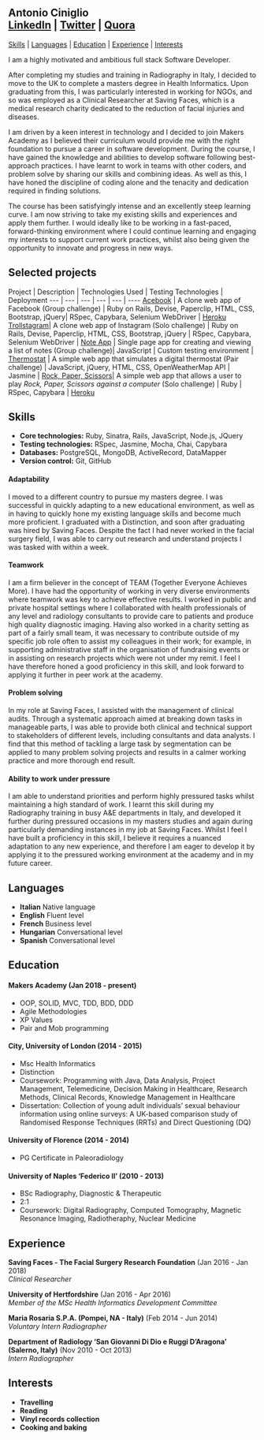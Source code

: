 ## Antonio Ciniglio<br>[LinkedIn](https://www.linkedin.com/in/antoniociniglio/) | [Twitter](https://twitter.com/_antcin_) | [Quora](https://www.quora.com/profile/Antonio-Ciniglio)  


[Skills](#skills) | [Languages](#languages) | [Education](#education) | [Experience](#experience) | [Interests](#interests)  


I am a highly motivated and ambitious full stack Software Developer.

After completing my studies and training in Radiography in Italy, I decided to move to the UK to complete a masters degree in Health Informatics. Upon graduating from this, I was particularly interested in  working for NGOs, and so was employed as a Clinical Researcher at Saving Faces, which is a medical research charity dedicated to the reduction of facial injuries and diseases.

I am driven by a keen interest in technology and I decided to join Makers Academy as I believed their curriculum would provide me with the right foundation to pursue a career in software development.  During the course, I have gained the knowledge and abilities to develop software following best-approach practices. I have learnt to work in teams with other coders, and problem solve by sharing our skills and combining ideas. As well as this, I have honed the discipline of coding alone and the tenacity and dedication required in finding solutions.

The course has been satisfyingly intense and an excellently steep learning curve. I am now striving to take my existing skills and experiences and apply them further. I would ideally like to be working in a fast-paced, forward-thinking environment where I could continue learning and  engaging my interests to support current work practices, whilst also being given the opportunity to innovate and progress in new ways.

## Selected projects

Project | Description |  Technologies Used | Testing Technologies | Deployment
--- | --- | --- | --- | --- | ----
[Acebook](https://github.com/Byte4/acebook-byte4) | A clone web app of Facebook (Group challenge) | Ruby on Rails, Devise, Paperclip, HTML, CSS, Bootstrap, jQuery| RSpec, Capybara, Selenium WebDriver | [Heroku](https://acebook-byte4.herokuapp.com/)
[Trollstagram](https://github.com/antcin/instagram-challenge)| A clone web app of Instagram (Solo challenge) | Ruby on Rails, Devise, Paperclip, HTML, CSS, Bootstrap, jQuery | RSpec, Capybara, Selenium WebDriver |
[Note App](https://github.com/antcin/note_app) | Single page app for creating and viewing a list of notes (Group challenge)| JavaScript | Custom testing environment |
[Thermostat](https://github.com/antcin/thermostat-challenge) | A simple web app that simulates a digital thermostat (Pair challenge) | JavaScript, jQuery, HTML, CSS, OpenWeatherMap API | Jasmine |
[Rock, Paper, Scissors](https://github.com/antcin/rps-challenge)| A simple web app that allows a user to play _Rock, Paper, Scissors against a computer_ (Solo challenge) | Ruby | RSpec, Capybara | [Heroku](https://rock-paper-scissors-ac.herokuapp.com/)

## Skills

- **Core technologies:** Ruby, Sinatra, Rails, JavaScript, Node.js, JQuery  
- **Testing technologies:** RSpec, Jasmine, Mocha, Chai, Capybara
- **Databases:** PostgreSQL, MongoDB, ActiveRecord, DataMapper
- **Version control:** Git, GitHub

#### Adaptability

I moved to a different country to pursue my masters degree. I was successful in quickly adapting to a new educational environment, as well as in having to quickly hone my existing language skills and become much more proficient. I graduated with a Distinction, and soon after graduating was hired by Saving Faces. Despite the fact I had never worked in the facial surgery field, I was able to carry out research and understand projects I was tasked with within a week.

#### Teamwork

I am a firm believer in the concept of TEAM (Together Everyone Achieves More). I have had the opportunity of working in very diverse environments where teamwork was key to achieve effective results. I worked in public and private hospital settings where I collaborated with health professionals of any level and radiology consultants to provide care to patients and produce high quality diagnostic imaging. Having also worked in a charity setting as part of a fairly small team, it was necessary to contribute outside of my specific job role often to assist my colleagues in their work; for example, in supporting administrative staff in the organisation of fundraising events or in assisting on research projects which were not under my remit. I feel I have therefore honed a good proficiency in this skill, and look forward to applying it further in peer work at the academy.

#### Problem solving

In my role at Saving Faces, I assisted with the management of clinical audits. Through a systematic approach aimed at breaking down tasks in manageable parts, I was able to provide both clinical and technical support to stakeholders of different levels, including consultants and data analysts. I find that this method of tackling a large task by segmentation can be applied to many problem solving projects and results in a calmer working practice and more thorough end result.

#### Ability to work under pressure

I am able to understand priorities and perform highly pressured tasks whilst maintaining a high standard of work. I learnt this skill during my Radiography training in busy A&E departments in Italy, and developed it further during pressured occasions in my masters studies and again during particularly demanding instances in my job at Saving Faces. Whilst I feel I have built a proficiency in this skill, I believe it requires a nuanced adaptation to any new experience, and therefore I am eager to develop it by applying it to the pressured working environment at the academy and in my future career.

## Languages
- **Italian** Native language
- **English** Fluent level
- **French**  Business level
- **Hungarian** Conversational level
- **Spanish** Conversational level


## Education

#### Makers Academy (Jan 2018 - present)

  - OOP, SOLID, MVC, TDD, BDD, DDD
  - Agile Methodologies
  - XP Values
  - Pair and Mob programming

#### City, University of London (2014 - 2015)

- Msc Health Informatics
- Distinction
- Coursework: Programming with Java, Data Analysis, Project Management,
Telemedicine, Decision Making in Healthcare, Research Methods, Clinical Records, Knowledge Management in Healthcare
- Dissertation: Collection of young adult individuals’ sexual behaviour information using online surveys: A UK-based comparison
study of Randomised Response Techniques (RRTs) and Direct Questioning (DQ)

#### University of Florence (2014 - 2014)

- PG Certificate in Paleoradiology

#### University of Naples ‘Federico II’ (2010 - 2013)

- BSc Radiography, Diagnostic &amp; Therapeutic
- 2:1
- Coursework: Digital Radiography, Computed Tomography,
Magnetic Resonance Imaging, Radiotheraphy, Nuclear Medicine

## Experience

**Saving Faces - The Facial Surgery Research Foundation** (Jan 2016 - Jan 2018)    
*Clinical Researcher*  

**University of Hertfordshire** (Jan 2016 - Apr 2016)   
*Member of the MSc Health Informatics Development Committee*  

**Maria Rosaria S.P.A. (Pompei, NA - Italy)** (Feb 2014 - Jun 2014)   
*Voluntary Intern Radiographer*  

**Department of Radiology ‘San Giovanni Di Dio e Ruggi D’Aragona’ (Salerno, Italy)** (Nov 2010 - Oct 2013)   
*Intern Radiographer*

## Interests
- **Travelling**
- **Reading**
- **Vinyl records collection**
- **Cooking and baking**
